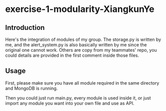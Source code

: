 # exercise-1-modularity-XiangkunYe

## Introduction
Here's the integration of modules of my group. The storage.py is 
written by me, and the alert_system.py is also basically written
by me since the original one cannot work. Others are copy from my 
teammates' repo, you could details are provided in the first comment inside
those files.

## Usage
First, please make sure you have all module required in the same directory
and MongoDB is running.

Then you could just run main.py, every module is used
inside it, or just import any module you want into your
own file and use as API.
